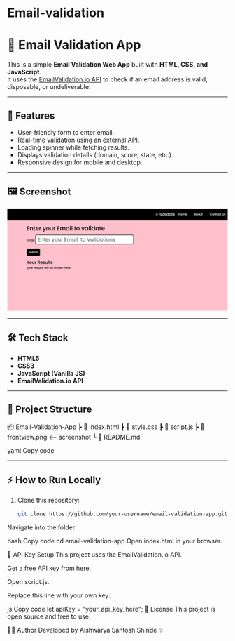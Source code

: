 # Email-validation

# 📧 Email Validation App

This is a simple **Email Validation Web App** built with **HTML, CSS, and JavaScript**.  
It uses the [EmailValidation.io API](https://emailvalidation.io/) to check if an email address is valid, disposable, or undeliverable.

---

## 🚀 Features
- User-friendly form to enter email.  
- Real-time validation using an external API.  
- Loading spinner while fetching results.  
- Displays validation details (domain, score, state, etc.).  
- Responsive design for mobile and desktop.  

---

## 🖼️ Screenshot

![frontview](./screenshots/frontview.png)


---

## 🛠️ Tech Stack
- **HTML5**
- **CSS3**
- **JavaScript (Vanilla JS)**
- **EmailValidation.io API**

---

## 📂 Project Structure
📦 Email-Validation-App
┣ 📜 index.html
┣ 📜 style.css
┣ 📜 script.js
┣ 📜 frontview.png <-- screenshot
┗ 📜 README.md

yaml
Copy code

---

## ⚡ How to Run Locally
1. Clone this repository:
   ```bash
   git clone https://github.com/your-username/email-validation-app.git
Navigate into the folder:

bash
Copy code
cd email-validation-app
Open index.html in your browser.

🔑 API Key Setup
This project uses the EmailValidation.io API.

Get a free API key from here.

Open script.js.

Replace this line with your own key:

js
Copy code
let apiKey = "your_api_key_here";
📜 License
This project is open source and free to use.

👩‍💻 Author
Developed by Aishwarya Santosh Shinde ✨
